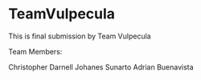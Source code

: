 # TeamVulpecula

This is final submission by Team Vulpecula

Team Members:

Christopher Darnell
Johanes Sunarto
Adrian Buenavista
